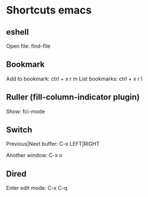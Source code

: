 # Shortcuts emacs

## eshell

Open file: find-file <filename>

## Bookmark

Add to bookmark: ctrl + x r m
List bookmarks: ctrl + x r l

## Ruller (fill-column-indicator plugin)

Show: fci-mode

## Switch

Previous|Next buffer: C-x LEFT|RIGHT

Another window: C-x o

## Dired

Enter edit mode: C-x C-q

